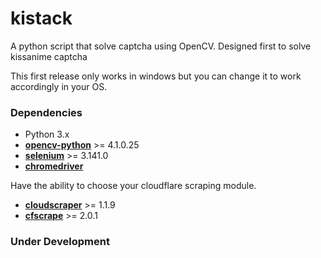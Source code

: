 kistack
=====================

A python script that solve captcha using OpenCV.
Designed first to solve kissanime captcha

This first release only works in windows but you can change it to work accordingly in your OS.

### Dependencies

* Python 3.x
* **[opencv-python](https://pypi.org/project/opencv-python/)** >= 4.1.0.25
* **[selenium](https://pypi.org/project/selenium/)** >= 3.141.0
* **[chromedriver](http://chromedriver.chromium.org/)** 

Have the ability to choose your cloudflare scraping module.

* **[cloudscraper](https://pypi.org/project/cloudscraper/1.1.9/)** >= 1.1.9
* **[cfscrape](https://pypi.org/project/cfscrape/)** >= 2.0.1

### Under Development
